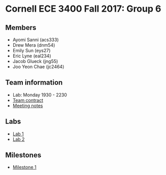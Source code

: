 # Cornell ECE 3400 Fall 2017: Group 6

## Members

* Ayomi Sanni (acs333)
* Drew Mera (dnm54)
* Emily Sun (eys27)
* Eric Lyne (eal234)
* Jacob Glueck (jng55)
* Joo Yeon Chae (jc2464)

## Team information

* Lab: Monday 1930 - 2230
* [Team contract](team_contract.md)
* [Meeting notes](meeting_notes.md)

## Labs
* [Lab 1](lab1/README.md)
* [Lab 2](lab2/README.md)

## Milestones
* [Milestone 1](mi1/README.md)

